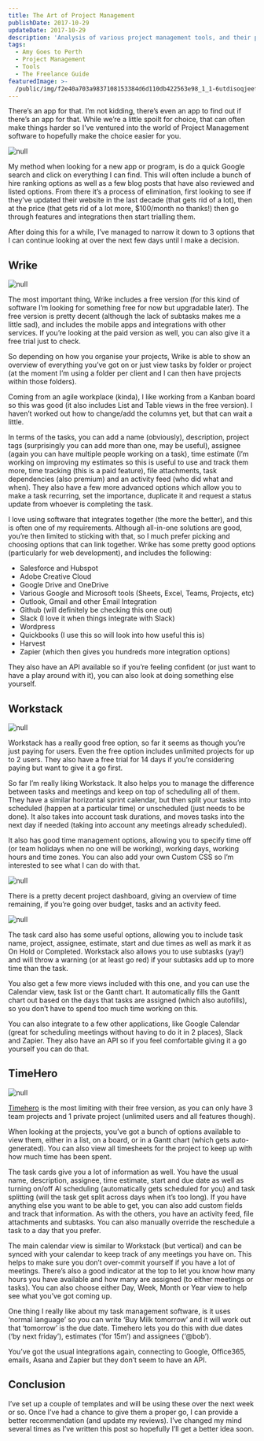 ```yaml
---
title: The Art of Project Management
publishDate: 2017-10-29
updateDate: 2017-10-29
description: 'Analysis of various project management tools, and their pros and cons'
tags:
  - Amy Goes to Perth
  - Project Management
  - Tools
  - The Freelance Guide
featuredImage: >-
  /public/img/f2e40a703a9837108153384d6d110db422563e98_1_1-6utdisoqjeefidwfabzg.jpg
---
```

There’s an app for that. I’m not kidding, there’s even an app to find out if there’s an app for that. While we’re a little spoilt for choice, that can often make things harder so I’ve ventured into the world of Project Management software to hopefully make the choice easier for you.

![null](/public/img/f2e40a703a9837108153384d6d110db422563e98_1_1-6utdisoqjeefidwfabzg.jpg)

My method when looking for a new app or program, is do a quick Google search and click on everything I can find. This will often include a bunch of hire ranking options as well as a few blog posts that have also reviewed and listed options. From there it’s a process of elimination, first looking to see if they’ve updated their website in the last decade (that gets rid of a lot), then at the price (that gets rid of a lot more, $100/month no thanks!) then go through features and integrations then start trialling them.

After doing this for a while, I’ve managed to narrow it down to 3 options that I can continue looking at over the next few days until I make a decision.

## Wrike

![null](/public/img/8b6dc9007b631f3c5aef186a79e86dfa745216bc_1_ckoeqmbh5gwis71phqzfiw.png)

The most important thing, Wrike includes a free version (for this kind of software I’m looking for something free for now but upgradable later). The free version is pretty decent (although the lack of subtasks makes me a little sad), and includes the mobile apps and integrations with other services. If you’re looking at the paid version as well, you can also give it a free trial just to check.

So depending on how you organise your projects, Wrike is able to show an overview of everything you’ve got on or just view tasks by folder or project (at the moment I’m using a folder per client and I can then have projects within those folders).

Coming from an agile workplace (kinda), I like working from a Kanban board so this was good (it also includes List and Table views in the free version). I haven’t worked out how to change/add the columns yet, but that can wait a little.

In terms of the tasks, you can add a name (obviously), description, project tags (surprisingly you can add more than one, may be useful), assignee (again you can have multiple people working on a task), time estimate (I’m working on improving my estimates so this is useful to use and track them more, time tracking (this is a paid feature), file attachments, task dependencies (also premium) and an activity feed (who did what and when). They also have a few more advanced options which allow you to make a task recurring, set the importance, duplicate it and request a status update from whoever is completing the task.

I love using software that integrates together (the more the better), and this is often one of my requirements. Although all-in-one solutions are good, you’re then limited to sticking with that, so I much prefer picking and choosing options that can link together. Wrike has some pretty good options (particularly for web development), and includes the following:

* Salesforce and Hubspot
* Adobe Creative Cloud
* Google Drive and OneDrive
* Various Google and Microsoft tools (Sheets, Excel, Teams, Projects, etc)
* Outlook, Gmail and other Email Integration
* Github (will definitely be checking this one out)
* Slack (I love it when things integrate with Slack)
* Wordpress
* Quickbooks (I use this so will look into how useful this is)
* Harvest
* Zapier (which then gives you hundreds more integration options)

They also have an API available so if you’re feeling confident (or just want to have a play around with it), you can also look at doing something else yourself.

## Workstack

![null](/public/img/cf34016cd45341f2af28c4d7d070385bfc33ea11_1_2ogytydlolhhplnzys9pea.png)

Workstack has a really good free option, so far it seems as though you’re just paying for users. Even the free option includes unlimited projects for up to 2 users. They also have a free trial for 14 days if you’re considering paying but want to give it a go first.

So far I’m really liking Workstack. It also helps you to manage the difference between tasks and meetings and keep on top of scheduling all of them. They have a similar horizontal sprint calendar, but then split your tasks into scheduled (happen at a particular time) or unscheduled (just needs to be done). It also takes into account task durations, and moves tasks into the next day if needed (taking into account any meetings already scheduled).

It also has good time management options, allowing you to specify time off (or team holidays when no one will be working), working days, working hours and time zones. You can also add your own Custom CSS so I’m interested to see what I can do with that.

![null](/public/img/a54ae01a7e5a0e4d83db0aae4ca0048138f48dc7_1_abwfp1nss2qyfjm8tm38mq.png)

There is a pretty decent project dashboard, giving an overview of time remaining, if you’re going over budget, tasks and an activity feed.

![null](/public/img/8faa0ac913296a54c9f66b6b3eaeab8f389d94cd_1_sm8pqwzp-o0rdktdpimya.png)

The task card also has some useful options, allowing you to include task name, project, assignee, estimate, start and due times as well as mark it as On Hold or Completed. Workstack also allows you to use subtasks (yay!) and will throw a warning (or at least go red) if your subtasks add up to more time than the task.

You also get a few more views included with this one, and you can use the Calendar view, task list or the Gantt chart. It automatically fills the Gantt chart out based on the days that tasks are assigned (which also autofills), so you don’t have to spend too much time working on this.

You can also integrate to a few other applications, like Google Calendar (great for scheduling meetings without having to do it in 2 places), Slack and Zapier. They also have an API so if you feel comfortable giving it a go yourself you can do that.

## TimeHero

![null](/public/img/68422f391da2e0f7c9b8a0ea1ab5482cbe9a514b_1_571mbc8czknu2x30r-xxoa.png)

[Timehero](https://app.timehero.com/) is the most limiting with their free version, as you can only have 3 team projects and 1 private project (unlimited users and all features though).

When looking at the projects, you’ve got a bunch of options available to view them, either in a list, on a board, or in a Gantt chart (which gets auto-generated). You can also view all timesheets for the project to keep up with how much time has been spent.

The task cards give you a lot of information as well. You have the usual name, description, assignee, time estimate, start and due date as well as turning on/off AI scheduling (automatically gets scheduled for you) and task splitting (will the task get split across days when it’s too long). If you have anything else you want to be able to get, you can also add custom fields and track that information. As with the others, you have an activity feed, file attachments and subtasks. You can also manually override the reschedule a task to a day that you prefer.

The main calendar view is similar to Workstack (but vertical) and can be synced with your calendar to keep track of any meetings you have on. This helps to make sure you don’t over-commit yourself if you have a lot of meetings. There’s also a good indicator at the top to let you know how many hours you have available and how many are assigned (to either meetings or tasks). You can also choose either Day, Week, Month or Year view to help see what you’ve got coming up.

One thing I really like about my task management software, is it uses ‘normal language’ so you can write ‘Buy Milk tomorrow’ and it will work out that ‘tomorrow’ is the due date. Timehero lets you do this with due dates (‘by next friday’), estimates (‘for 15m’) and assignees (‘@bob’).

You’ve got the usual integrations again, connecting to Google, Office365, emails, Asana and Zapier but they don’t seem to have an API.

## Conclusion

I’ve set up a couple of templates and will be using these over the next week or so. Once I’ve had a chance to give them a proper go, I can provide a better recommendation (and update my reviews). I’ve changed my mind several times as I’ve written this post so hopefully I’ll get a better idea soon.
